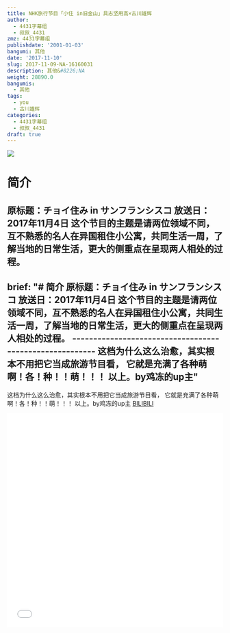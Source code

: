 ```yaml
---
title: NHK旅行节目「小住 in旧金山」具志坚用高×古川雄辉
author:
  - 4431字幕组
  - 叔叔_4431
zmz: 4431字幕组
publishdate: '2001-01-03'
bangumi: 其他
date: '2017-11-10'
slug: 2017-11-09-NA-16160031
description: 其他&#8226;NA
weight: 28890.0
bangumis:
  - 其他
tags:
  - you
  - 古川雄辉
categories:
  - 4431字幕组
  - 叔叔_4431
draft: true
---
```

![](https://i.imgur.com/VaoKKwn.png)
# 简介  
原标题：チョイ住み in サンフランシスコ
放送日：2017年11月4日
这个节目的主题是请两位领域不同，互不熟悉的名人在异国租住小公寓，共同生活一周，了解当地的日常生活，更大的侧重点在呈现两人相处的过程。
-----------------------------------------------------
brief: "# 简介 原标题：チョイ住み in サンフランシスコ 放送日：2017年11月4日 这个节目的主题是请两位领域不同，互不熟悉的名人在异国租住小公寓，共同生活一周，了解当地的日常生活，更大的侧重点在呈现两人相处的过程。 -------------------------------------------------------- 这档为什么这么治愈，其实根本不用把它当成旅游节目看， 它就是充满了各种萌啊！各！种！！萌！！！ 以上。by鸡冻的up主"
---
这档为什么这么治愈，其实根本不用把它当成旅游节目看，
它就是充满了各种萌啊！各！种！！萌！！！
以上。by鸡冻的up主
  [BILIBILI](https://www.bilibili.com/video/av16160031/)

  <iframe src="//www.bilibili.com/blackboard/player.html?aid=16160031" width="100%" height="500" frameborder="0" allowfullscreen="allowfullscreen"></iframe>
